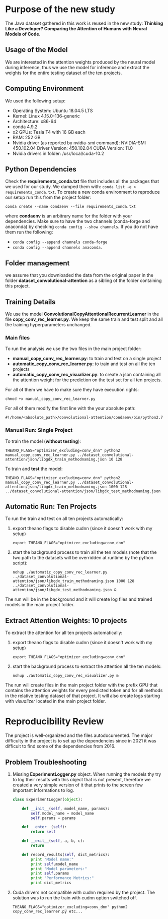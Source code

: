 # Purpose of the new study

The Java dataset gathered in this work is reused in the new study: **Thinking Like a Developer? Comparing the Attention of Humans with Neural Models of Code**.

## Usage of the Model
We are interested in the attention weights produced by the neural model during inference, thus we use the model for inference and extract the weights for the entire testing dataset of the ten projects.

## Computing Environment

We used the following setup:
- Operating System: Ubuntu 18.04.5 LTS
- Kernel: Linux 4.15.0-136-generic
- Architecture: x86-64
- conda 4.9.2
- x2 GPUs: Tesla T4 with 16 GB each
- RAM: 252 GB
- Nvidia driver (as reported by nvidia-smi command): NVIDIA-SMI 450.102.04   Driver Version: 450.102.04   CUDA Version: 11.0
- Nvidia drivers in folder: /usr/local/cuda-10.2

## Python Dependencies

Check the **requirements_conda.txt** file that includes all the packages that we used for our study. We dumped them with: ```conda list -e > requirements_conda.txt```. To create a new conda environment to reproduce our setup run this from the project folder:
```console
conda create --name condaenv --file requirements_conda.txt
```
where **condaenv** is an arbitrary name for the folder with your dependencies. Make sure to have the two channels (conda-forge and anaconda) by checking ```conda config --show channels```. If you do not have them run the following:
- ```conda config --append channels conda-forge```
-  ```conda config --append channels anaconda```.

## Folder management
we assume that you downloaded the data from the original paper in the folder **dataset_convolutional-attention** as a sibling of the folder containing this project.

## Training Details
We use the model **ConvolutionalCopyAttentionalRecurrentLearner** in the file **copy_conv_rec_learner.py**. We keep the same train and test split and all the training hyperparameters unchanged.

### Main files
To run the analysis we use the two files in the main project folder:
- **manual_copy_conv_rec_learner.py**: to train and test on a single project
- **automatic_copy_conv_rec_learner.py**: to train and test on all the ten projects
- **automatic_copy_conv_rec_visualizer.py**: to create a json containing all the attention weight for the prediction on the test set for all ten projects.

For all of them we have to make sure they have execution rights:
```console
chmod +x manual_copy_conv_rec_learner.py
```

For all of them modify the first line with the your absolute path:
```console
#!/home/<absolute_path>/convolutional-attention/condaenv/bin/python2.7
```

### Manual Run: Single Project

To train the model (**without testing**):
```console
THEANO_FLAGS="optimizer_excluding=conv_dnn" python2 manual_copy_conv_rec_learner.py ../dataset_convolutional-attention/json/libgdx_train_methodnaming.json 10 128
```
To train and **test** the model:
```console
THEANO_FLAGS="optimizer_excluding=conv_dnn" python2 manual_copy_conv_rec_learner.py ../dataset_convolutional-attention/json/libgdx_train_methodnaming.json 1000 128 ../dataset_convolutional-attention/json/libgdx_test_methodnaming.json
```

## Automatic Run: Ten Projects

To run the train and test on all ten projects automatically:
1. export theano flags to disable cudnn (since it doesn't work with my setup)
    ```console
    export THEANO_FLAGS="optimizer_excluding=conv_dnn"
    ```
1. start the background process to train all the ten models (note that the two path to the datasets will be overridden at runtime by the python script):
    ```console
    nohup ./automatic_copy_conv_rec_learner.py ../dataset_convolutional-attention/json/libgdx_train_methodnaming.json 1000 128 ../dataset_convolutional-attention/json/libgdx_test_methodnaming.json &
    ```

The run will be in the background and it will create log files and trained models in the main project folder.

## Extract Attention Weights: 10 projects
To extract the attention for all ten projects automatically:
1. export theano flags to disable cudnn (since it doesn't work with my setup)
    ```console
    export THEANO_FLAGS="optimizer_excluding=conv_dnn"
    ```
1. start the background process to extract the attention all the ten models:
    ```console
    nohup ./automatic_copy_conv_rec_visualizer.py &
    ```
The run will create files in the main project folder with the prefix GPU that contains the attention weights for every predicted token and for all methods in the relative testing dataset of that project. It will also create logs starting with *visualizer* located in the main project folder.


# Reproducibility Review
The project is well-organized and the files autodocumented. The major difficulty in the project is to set up the dependencies since in 2021 it was difficult to find some of the dependencies from 2016.

## Problem Troubleshooting

1. Missing **ExperimentLogger.py** object.
    When running the models thy try to log their results with this object that is not present, therefore we created a very simple version of it that prints to the screen few important informations to log.
    ```python
    class ExperimentLogger(object):

        def __init__(self, model_name, params):
            self.model_name = model_name
            self.params = params

        def __enter__(self):
            return self

        def __exit__(self, a, b, c):
            return

        def record_results(self, dict_metrics):
            print "Model name:"
            print self.model_name
            print "Model parameters:"
            print self.params
            print "Performance Metrics:"
            print dict_metrics
    ```

1. Cuda drivers not compatible with cudnn required by the project. The solution was to run the train with cudnn option switched off.
    ```console
    THEANO_FLAGS="optimizer_excluding=conv_dnn" python2 copy_conv_rec_learner.py etc...
    ```




